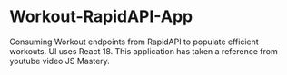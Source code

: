# Workout-RapidAPI-App
Consuming Workout endpoints from RapidAPI to populate efficient workouts. UI uses React 18.
This application has taken a reference from youtube video JS Mastery.
